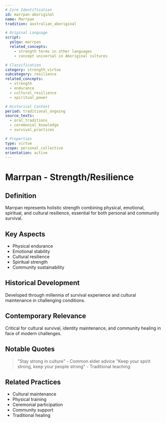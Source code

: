 ```yaml
---
# Core Identification
id: marrpan-aboriginal
name: Marrpan
tradition: australian_aboriginal

# Original Language
script:
  yolŋu: marrpan
  related_concepts:
    - strength terms in other languages
    - concept universal in Aboriginal cultures

# Classification
category: strength_virtue
subcategory: resilience
related_concepts:
  - strength
  - endurance
  - cultural_resilience
  - spiritual_power

# Historical Context
period: traditional_ongoing
source_texts:
  - oral_traditions
  - ceremonial_knowledge
  - survival_practices

# Properties
type: virtue
scope: personal_collective
orientation: active
---
```


# Marrpan - Strength/Resilience

## Definition
Marrpan represents holistic strength combining physical, emotional, spiritual, and cultural resilience, essential for both personal and community survival.

## Key Aspects
- Physical endurance
- Emotional stability
- Cultural resilience
- Spiritual strength
- Community sustainability

## Historical Development
Developed through millennia of survival experience and cultural maintenance in challenging conditions.

## Contemporary Relevance
Critical for cultural survival, identity maintenance, and community healing in face of modern challenges.

## Notable Quotes
> "Stay strong in culture" - Common elder advice
> "Keep your spirit strong, keep your people strong" - Traditional teaching

## Related Practices
- Cultural maintenance
- Physical training
- Ceremonial participation
- Community support
- Traditional healing